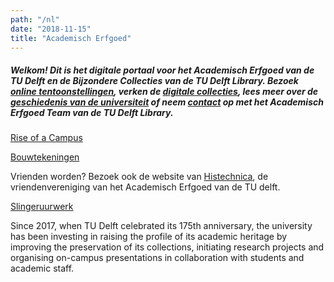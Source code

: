 ```yaml
---
path: "/nl"
date: "2018-11-15"
title: "Academisch Erfgoed"
---
```


##### Welkom! Dit is het digitale portaal voor het Academisch Erfgoed van de TU Delft en de Bijzondere Collecties van de TU Delft Library. Bezoek [online tentoonstellingen](/nl/exhibitions/), verken de [digitale collecties](/nl/collections/), lees meer over de [geschiedenis van de universiteit](/nl/publications/) of neem [contact](/nl/about/) op met het Academisch Erfgoed Team van de TU Delft Library.

<div class="blocks">
<div class="block tint yellow cutcorners w-5 h-8 image">

[Rise of a Campus](/nl/exhibitions/rise-of-a-campus)
</div>
<div class="block cutcorners w-7 h-5 image">

[Bouwtekeningen](/nl/collections/tu-cre-tib)
</div>

<div class="block cutcorners w-3 h-3 info">

Vrienden worden? Bezoek ook de website van <a href="http://beta.histechnica.nl">Histechnica</a>, de vriendenvereniging van het Academisch Erfgoed van de TU delft.

</div>
<div class="block tint copper cutcorners w-4 h-7 image">

[Slingeruurwerk](/nl/objects/photo-schwartz-slingeruurwerk)
</div>
<div class="block cutcorners w-8 h-4 title">

Since 2017, when TU Delft celebrated its 175th anniversary, the university has been investing in raising the profile of its academic heritage by improving the preservation of its collections, initiating research projects and organising on-campus presentations in collaboration with students and academic staff.
</div>
</div>

